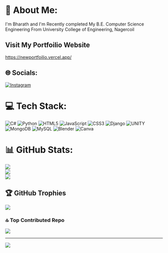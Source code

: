 # 💫 About Me:
I'm Bharath and I'm Recently completed My  B.E. Computer Science Engineering From University College of Engineering, Nagercoil

## Visit My Portfoilio Website

https://newportfoilio.vercel.app/
## 🌐 Socials:
[![Instagram](https://img.shields.io/badge/Instagram-%23E4405F.svg?logo=Instagram&logoColor=white)](https://instagram.com/__bharath.l.s_) 

# 💻 Tech Stack:
![C#](https://img.shields.io/badge/c%23-%23239120.svg?style=plastic&logo=c-sharp&logoColor=white) ![Python](https://img.shields.io/badge/python-3670A0?style=plastic&logo=python&logoColor=ffdd54) ![HTML5](https://img.shields.io/badge/html5-%23E34F26.svg?style=plastic&logo=html5&logoColor=white) ![JavaScript](https://img.shields.io/badge/javascript-%23323330.svg?style=plastic&logo=javascript&logoColor=%23F7DF1E) ![CSS3](https://img.shields.io/badge/css3-%231572B6.svg?style=plastic&logo=css3&logoColor=white) ![Django](https://img.shields.io/badge/django-%23092E20.svg?style=plastic&logo=django&logoColor=white) ![UNITY](https://img.shields.io/badge/Unity-%2320232a.svg?style=plastic&logo=unity&logoColor=white) ![MongoDB](https://img.shields.io/badge/MongoDB-%234ea94b.svg?style=plastic&logo=mongodb&logoColor=white) ![MySQL](https://img.shields.io/badge/mysql-%2300f.svg?style=plastic&logo=mysql&logoColor=white) ![Blender](https://img.shields.io/badge/blender-%23F5792A.svg?style=plastic&logo=blender&logoColor=white) ![Canva](https://img.shields.io/badge/Canva-%2300C4CC.svg?style=plastic&logo=Canva&logoColor=white)
# 📊 GitHub Stats:
![](https://github-readme-stats.vercel.app/api?username=BharathLS007&theme=dark&hide_border=false&include_all_commits=false&count_private=false)<br/>
![](https://github-readme-streak-stats.herokuapp.com/?user=BharathLS007&theme=dark&hide_border=false)<br/>
![](https://github-readme-stats.vercel.app/api/top-langs/?username=BharathLS007&theme=dark&hide_border=false&include_all_commits=false&count_private=false&layout=compact)

## 🏆 GitHub Trophies
![](https://github-profile-trophy.vercel.app/?username=BharathLS007&theme=radical&no-frame=false&no-bg=true&margin-w=4)

### 🔝 Top Contributed Repo
![](https://github-contributor-stats.vercel.app/api?username=BharathLS007&limit=5&theme=dark&combine_all_yearly_contributions=true)

---
[![](https://visitcount.itsvg.in/api?id=BharathLS007&icon=0&color=0)](https://visitcount.itsvg.in)

<!-- Proudly created with GPRM ( https://gprm.itsvg.in ) -->

